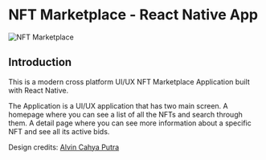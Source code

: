 # NFT Marketplace - React Native App
![NFT Marketplace](https://i.ibb.co/X5kYdvB/image.png)

## Introduction

This is a modern cross platform UI/UX NFT Marketplace Application built with React Native.

The Application is a UI/UX application that has two main screen.
A homepage where you can see a list of all the NFTs and search through them.
A detail page where you can see more information about a specific NFT and see all its active bids.

Design credits: [Alvin Cahya Putra](https://dribbble.com/shots/17067745-ProNef-Mobile-Market-NFT)